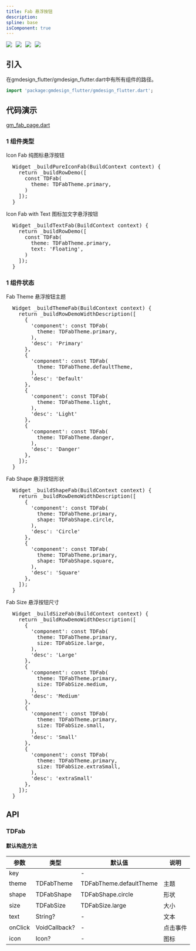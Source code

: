 ```yaml
---
title: Fab 悬浮按钮
description: 
spline: base
isComponent: true
---
```


<span class="coverages-badge" style="margin-right: 10px"><img src="https://img.shields.io/badge/coverages%3A%20lines-100%25-blue" /></span><span class="coverages-badge" style="margin-right: 10px"><img src="https://img.shields.io/badge/coverages%3A%20functions-100%25-blue" /></span><span class="coverages-badge" style="margin-right: 10px"><img src="https://img.shields.io/badge/coverages%3A%20statements-100%25-blue" /></span><span class="coverages-badge" style="margin-right: 10px"><img src="https://img.shields.io/badge/coverages%3A%20branches-83%25-blue" /></span>
## 引入

在gmdesign_flutter/gmdesign_flutter.dart中有所有组件的路径。

```dart
import 'package:gmdesign_flutter/gmdesign_flutter.dart';
```

## 代码演示

[gm_fab_page.dart](https://github.com/Tencent/tdesign-flutter/blob/main/gmdesign-component/example/lib/page/gm_fab_page.dart)

### 1 组件类型

Icon Fab 纯图标悬浮按钮
            
<td-code-block panel="Dart">

  <pre slot="Dart" lang="javascript">
  Widget _buildPureIconFab(BuildContext context) {
    return _buildRowDemo([
      const TDFab(
        theme: TDFabTheme.primary,
      )
    ]);
  }</pre>

</td-code-block>
                                  

Icon Fab with Text 图标加文字悬浮按钮
            
<td-code-block panel="Dart">

  <pre slot="Dart" lang="javascript">
  Widget _buildTextFab(BuildContext context) {
    return _buildRowDemo([
      const TDFab(
        theme: TDFabTheme.primary,
        text: 'Floating',
      )
    ]);
  }</pre>

</td-code-block>
                                  
### 1 组件状态

Fab Theme 悬浮按钮主题
            
<td-code-block panel="Dart">

  <pre slot="Dart" lang="javascript">
  Widget _buildThemeFab(BuildContext context) {
    return _buildRowDemoWidthDescription([
      {
        'component': const TDFab(
          theme: TDFabTheme.primary,
        ),
        'desc': 'Primary'
      },
      {
        'component': const TDFab(
          theme: TDFabTheme.defaultTheme,
        ),
        'desc': 'Default'
      },
      {
        'component': const TDFab(
          theme: TDFabTheme.light,
        ),
        'desc': 'Light'
      },
      {
        'component': const TDFab(
          theme: TDFabTheme.danger,
        ),
        'desc': 'Danger'
      },
    ]);
  }</pre>

</td-code-block>
                                  

Fab Shape 悬浮按钮形状
            
<td-code-block panel="Dart">

  <pre slot="Dart" lang="javascript">
  Widget _buildShapeFab(BuildContext context) {
    return _buildRowDemoWidthDescription([
      {
        'component': const TDFab(
          theme: TDFabTheme.primary,
          shape: TDFabShape.circle,
        ),
        'desc': 'Circle'
      },
      {
        'component': const TDFab(
          theme: TDFabTheme.primary,
          shape: TDFabShape.square,
        ),
        'desc': 'Square'
      },
    ]);
  }</pre>

</td-code-block>
                                  

Fab Size 悬浮按钮尺寸
            
<td-code-block panel="Dart">

  <pre slot="Dart" lang="javascript">
  Widget _buildSizeFab(BuildContext context) {
    return _buildRowDemoWidthDescription([
      {
        'component': const TDFab(
          theme: TDFabTheme.primary,
          size: TDFabSize.large,
        ),
        'desc': 'Large'
      },
      {
        'component': const TDFab(
          theme: TDFabTheme.primary,
          size: TDFabSize.medium,
        ),
        'desc': 'Medium'
      },
      {
        'component': const TDFab(
          theme: TDFabTheme.primary,
          size: TDFabSize.small,
        ),
        'desc': 'Small'
      },
      {
        'component': const TDFab(
          theme: TDFabTheme.primary,
          size: TDFabSize.extraSmall,
        ),
        'desc': 'extraSmall'
      },
    ]);
  }</pre>

</td-code-block>
                                  


## API
### TDFab
#### 默认构造方法

| 参数 | 类型 | 默认值 | 说明 |
| --- | --- | --- | --- |
| key |  | - |  |
| theme | TDFabTheme | TDFabTheme.defaultTheme | 主题 |
| shape | TDFabShape | TDFabShape.circle | 形状 |
| size | TDFabSize | TDFabSize.large | 大小 |
| text | String? | - | 文本 |
| onClick | VoidCallback? | - | 点击事件 |
| icon | Icon? | - | 图标 |


  